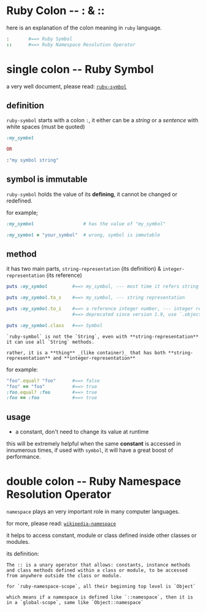 ---
---

# Ruby Colon -- : & ::

here is an explanation of the colon meaning in `ruby` language.

```ruby
:       #==> Ruby Symbol
::      #==> Ruby Namespace Resolution Operator
```


# single colon -- Ruby Symbol

a very well document, please read: [`ruby-symbol`](http://www.troubleshooters.com/codecorn/ruby/symbols.htm)

## definition

`ruby-symbol` starts with a colon `:`, it either can be a _string_ or a _sentence_ with white spaces (must be quoted)

```ruby
:my_symbol

OR

:"my symbol string"
```

## symbol is immutable

`ruby-symbol` holds the value of its **defining**, it cannot be changed or redefined.

for example;

```ruby
:my_symbol                  # has the value of "my_symbol"

:my_symbol = "your_symbol"  # wrong, symbol is immutable
```

## method

it has two main parts, `string-representation` (its definition) & `integer-representation` (its reference)

```ruby
puts :my_symbol         #==> my_symbol, --- most time it refers string representation

puts :my_symbol.to_s    #==> my_symbol, --- string representation

puts :my_symbol.to_i    #==> a reference integer number, --- integer representation
                        #==> deprecated since version 1.9, use `.object_id` instead

puts :my_symbol.class   #==> Symbol
```

```note
`ruby-symbol` is not the `String`, even with **string-representation** it can use all `String` methods.

rather, it is a **thing** _(like container)_ that has both **string-representation** and **integer-representation**
```

for example:

```ruby
"foo".equal? "foo"      #==> false
"foo" == "foo"          #==> true
:foo.equal? :foo        #==> true
:foo == :foo            #==> true
```

## usage

* a constant, don't need to change its value at runtime

this will be extremely helpful when the same **constant** is accessed in innumerous times, if used with `symbol`, it will have a great boost of performance.



# double colon -- Ruby Namespace Resolution Operator

`namespace` plays an very important role in many computer languages.

for more, please read: [`wikipedia-namespace`](https://en.wikipedia.org/wiki/Scope_resolution_operator)


it helps to access constant, module or class defined inside other classes or modules.

its definition:

```
The :: is a unary operator that allows: constants, instance methods and class methods defined within a class or module, to be accessed from anywhere outside the class or module.
```


```note
for `ruby-namespace-scope`, all their beginning top level is `Object`

which means if a namespace is defined like `::namespace`, then it is in a `global-scope`, same like `Object::namespace`
```



